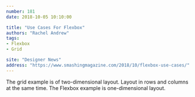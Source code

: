 ```yaml
---
number: 181
date: 2018-10-05 10:10:00

title: "Use Cases For Flexbox"
authors: "Rachel Andrew"
tags:
- Flexbox
- Grid

site: "Designer News"
address: "https://www.smashingmagazine.com/2018/10/flexbox-use-cases/"
---
```


The grid example is of two-dimensional layout. Layout in rows and columns at the same time. The Flexbox example is one-dimensional layout.
